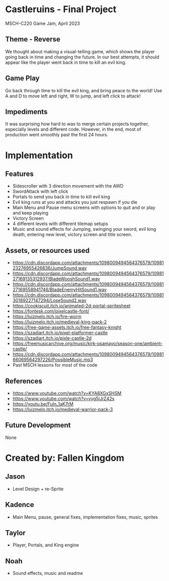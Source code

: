 # Castleruins - Final Project
MSCH-C220 Game Jam, April 2023

## Theme - Reverse
We thought about making a visual-telling game, which shows the player going back in time and changing the future. In our best attempts, it should appear like the player went back in time to kill an evil king. 

## Game Play
Go back through time to kill the evil king, and bring peace to the world!
Use A and D to move left and right, W to jump, and left click to attack!

## Impediments
It was surprising how hard to was to merge certain projects together, especially levels and different code. However, in the end, most of production went smoothly past the first 24 hours. 

# Implementation
## Features
- Sidescroller with 3 direction movement with the AWD
- SwordAttack with left click
- Portals to send you back in time to kill evil king
- Evil king runs at you and attacks you just respawn if you die 
- Main Menu and Pause menu screens with options to quit and or play and keep playing
- Victory Screen 
- 4 different levels with different tilemap setups
- Music and sound effects for Jumping, swinging your sword, evil king death, entering new level, victory screen and title screen.
## Assets, or resources used
- https://cdn.discordapp.com/attachments/1098009494564376579/1098123276955426836/JumpSound.wav
- https://cdn.discordapp.com/attachments/1098009494564376579/1098127169135312937/BladeWooshSound1.wav
- https://cdn.discordapp.com/attachments/1098009494564376579/1098127169558941746/BladeEnemyHitSound1.wav
- https://cdn.discordapp.com/attachments/1098009494564376579/1098130189227147294/LoseSound2.wav
- https://cookiscuit.itch.io/animated-2d-portal-spritesheet
- https://fontesk.com/pixelcastle-font/
- https://luizmelo.itch.io/fire-worm
- https://luizmelo.itch.io/medieval-king-pack-2
- https://free-game-assets.itch.io/free-fantasy-knight
- https://szadiart.itch.io/pixel-platformer-castle
- https://szadiart.itch.io/pixle-castle-2d
- https://freemusicarchive.org/music/kirk-osamayo/season-one/ambient-castle/
- https://cdn.discordapp.com/attachments/1098009494564376579/1098166069564297226/PossibleMusic.mp3
- Past MSCH lessons for most of the code
## References
- https://www.youtube.com/watch?v=KYA8XGxSHSM
- https://www.youtube.com/watch?v=vyg5jJrZ42s
- https://youtu.be/FuIn_1aK7rM
- https://luizmelo.itch.io/medieval-warrior-pack-3
## Future Development
None
# Created by: Fallen Kingdom
## Jason 
- Level Design + re-Sprite
## Kadence 
- Main Menu, pause, general fixes, implementation fixes, music, sprites
## Taylor
- Player, Portals, and King engine
## Noah 
- Sound effects, music and readme
